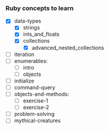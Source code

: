 ### Ruby concepts to learn

- [X] data-types
    - [X] strings
    - [X] ints_and_floats
    - [X] collections
        - [X] advanced_nested_collections
- [ ] iteration
- [ ] enumerables:
    - [ ] intro
    - [ ] objects
- [ ] initialize
- [ ] command-query
- [ ] objects-and-methods:
    - [ ] exercise-1
    - [ ] exercise-2
- [ ] problem-solving
- [ ] mythical-creatures
